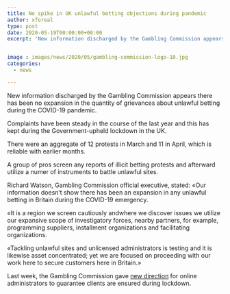 ```yaml
---
title: No spike in UK unlawful betting objections during pandemic
author: xforeal 
type: post
date: 2020-05-19T00:00:00+00:00
excerpt: 'New information discharged by the Gambling Commission appears there has been no expansion in the quantity of objections about illicit betting during the COVID-19 pandemic '


image : images/news/2020/05/gambling-commission-logo-10.jpg
categories:
  - news

---
```

New information discharged by the Gambling Commission appears there has been no expansion in the quantity of grievances about unlawful betting during the COVID-19 pandemic. 

Complaints have been steady in the course of the last year and this has kept during the Government-upheld lockdown in the UK. 

There were an aggregate of 12 protests in March and 11 in April, which is reliable with earlier months. 

A group of pros screen any reports of illicit betting protests and afterward utilize a numer of instruments to battle unlawful sites. 

Richard Watson, Gambling Commission official executive, stated: &#171;Our information doesn&#8217;t show there has been an expansion in any unlawful betting in Britain during the COVID-19 emergency. 

&#171;It is a region we screen cautiously andwhere we discover issues we utilize our expansive scope of investigatory forces, nearby partners, for example, programming suppliers, installment organizations and facilitating organizations. 

&#171;Tackling unlawful sites and unlicensed administrators is testing and it is likewise asset concentrated; yet we are focused on proceeding with our work here to secure customers here in Britain.&#187; 

Last week, the Gambling Commission gave [new direction][1] for online administrators to guarantee clients are ensured during lockdown.

 [1]: #